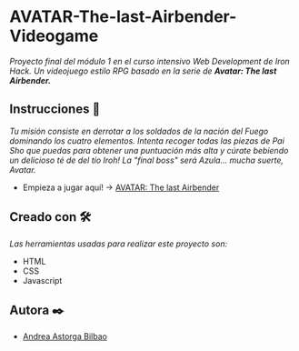 # AVATAR-The-last-Airbender-Videogame

_Proyecto final del módulo 1 en el curso intensivo Web Development de Iron Hack. Un videojuego estilo RPG basado en la serie de **Avatar: The last Airbender.**_

## Instrucciones 🚀

_Tu misión consiste en derrotar a los soldados de la nación del Fuego dominando los cuatro elementos._ 
_Intenta recoger todas las piezas de Pai Sho que puedas para obtener una puntuación más alta y cúrate bebiendo un delicioso té de del tío Iroh!_ 
_La "final boss" será Azula... mucha suerte, Avatar._

* Empieza a jugar aquí! -> [AVATAR: The last Airbender](https://andreutxa.github.io/AVATAR-The-last-Airbender-Videogame/)

## Creado con 🛠️

_Las herramientas usadas para realizar este proyecto son:_

* HTML
* CSS
* Javascript

## Autora ✒️

* [Andrea Astorga Bilbao](https://github.com/Andreutxa)
